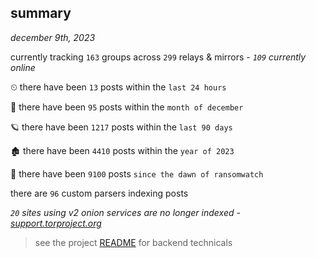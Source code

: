 
## summary
_december 9th, 2023_

currently tracking `163` groups across `299` relays & mirrors - _`109` currently online_

⏲ there have been `13` posts within the `last 24 hours`

🦈 there have been `95` posts within the `month of december`

🪐 there have been `1217` posts within the `last 90 days`

🏚 there have been `4410` posts within the `year of 2023`

🦕 there have been `9100` posts `since the dawn of ransomwatch`

there are `96` custom parsers indexing posts

_`20` sites using v2 onion services are no longer indexed - [support.torproject.org](https://support.torproject.org/onionservices/v2-deprecation/)_

> see the project [README](https://github.com/joshhighet/ransomwatch#ransomwatch--) for backend technicals
